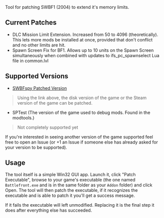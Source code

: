 Tool for patching SWBF1 (2004) to extend it's memory limits.

## Current Patches

- DLC Mission Limit Extension. Increased from 50 to 4096 (theoretically). This lets more mods be installed at once, provided that don't conflict and no other limits are hit.
- Spawn Screen Fix for BF1.  Allows up to 10 units on the Spawn Screen simultaneously when combined with updates to ifs_pc_spawnselect Lua file in common.lvl

## Supported Versions

- [SWBFspy Patched Version](https://info.swbfgamers.com/downloads.html)
> Using the link above, the disk version of the game or the Steam version of the game can be patched.
- SPTest (The version of the game used to debug mods. Found in the modtools.)
> Not completely supported yet

If you're interested in seeing another version of the game supported feel free to open an Issue (or +1 an Issue if someone else has already asked for your version to be supported).

## Usage

The tool itself is a simple Win32 GUI app. Launch it, click "Patch Executable", browse to your game's executable (the one named `Battlefront.exe` and is in the same folder as your `Addon` folder) and click Open. The tool will then patch the executable, if it recognizes the executable and is able to patch it you'll get a success message.

If it fails the executable will left unmodified. Replacing it is the final step it does after everything else has succeeded.
